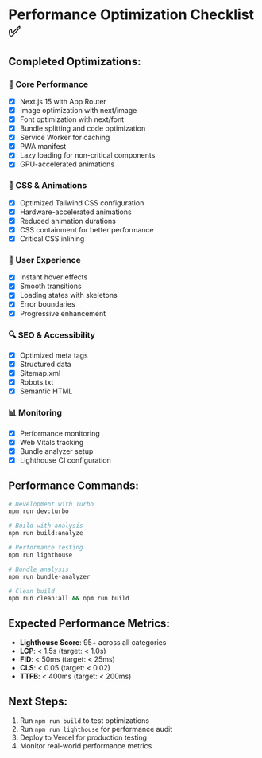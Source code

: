 # Performance Optimization Checklist ✅

## Completed Optimizations:

### 🚀 Core Performance
- [x] Next.js 15 with App Router
- [x] Image optimization with next/image
- [x] Font optimization with next/font
- [x] Bundle splitting and code optimization
- [x] Service Worker for caching
- [x] PWA manifest
- [x] Lazy loading for non-critical components
- [x] GPU-accelerated animations

### 🎨 CSS & Animations
- [x] Optimized Tailwind CSS configuration
- [x] Hardware-accelerated animations
- [x] Reduced animation durations
- [x] CSS containment for better performance
- [x] Critical CSS inlining

### 📱 User Experience
- [x] Instant hover effects
- [x] Smooth transitions
- [x] Loading states with skeletons
- [x] Error boundaries
- [x] Progressive enhancement

### 🔍 SEO & Accessibility
- [x] Optimized meta tags
- [x] Structured data
- [x] Sitemap.xml
- [x] Robots.txt
- [x] Semantic HTML

### 📊 Monitoring
- [x] Performance monitoring
- [x] Web Vitals tracking
- [x] Bundle analyzer setup
- [x] Lighthouse CI configuration

## Performance Commands:

```bash
# Development with Turbo
npm run dev:turbo

# Build with analysis
npm run build:analyze

# Performance testing
npm run lighthouse

# Bundle analysis
npm run bundle-analyzer

# Clean build
npm run clean:all && npm run build
```

## Expected Performance Metrics:

- **Lighthouse Score**: 95+ across all categories
- **LCP**: < 1.5s (target: < 1.0s)
- **FID**: < 50ms (target: < 25ms)
- **CLS**: < 0.05 (target: < 0.02)
- **TTFB**: < 400ms (target: < 200ms)

## Next Steps:

1. Run `npm run build` to test optimizations
2. Run `npm run lighthouse` for performance audit
3. Deploy to Vercel for production testing
4. Monitor real-world performance metrics
